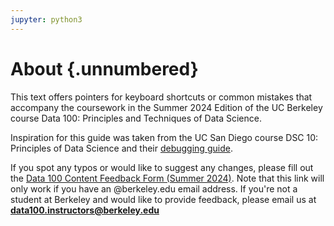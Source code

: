 ```yaml
---
jupyter: python3
---
```


# About {.unnumbered}

This text offers pointers for keyboard shortcuts or common mistakes that accompany the coursework in the Summer 2024 Edition of the UC Berkeley course Data 100: Principles and Techniques of Data Science. 

Inspiration for this guide was taken from the UC San Diego course DSC 10: Principles of Data Science and their [debugging guide](https://dsc10.com/debugging/).

If you spot any typos or would like to suggest any changes, please fill out the [Data 100 Content Feedback Form (Summer 2024)](https://forms.gle/Yu6ZAL6foGvv48wb8). Note that this link will only work if you have an @berkeley.edu email address. If you're not a student at Berkeley and would like to provide feedback, please email us at **data100.instructors@berkeley.edu**
